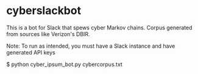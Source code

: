 # cyberslackbot
This is a bot for Slack that spews cyber Markov chains. Corpus generated from sources like Verizon's DBIR.

Note: To run as intended, you must have a Slack instance and have generated API keys

$ python cyber_ipsum_bot.py cybercorpus.txt
